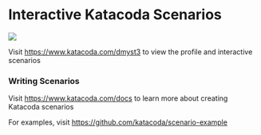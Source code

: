 # Interactive Katacoda Scenarios

[![](http://shields.katacoda.com/katacoda/dmyst3/count.svg)](https://www.katacoda.com/dmyst3 "Get your profile on Katacoda.com")

Visit https://www.katacoda.com/dmyst3 to view the profile and interactive scenarios

### Writing Scenarios
Visit https://www.katacoda.com/docs to learn more about creating Katacoda scenarios

For examples, visit https://github.com/katacoda/scenario-example
